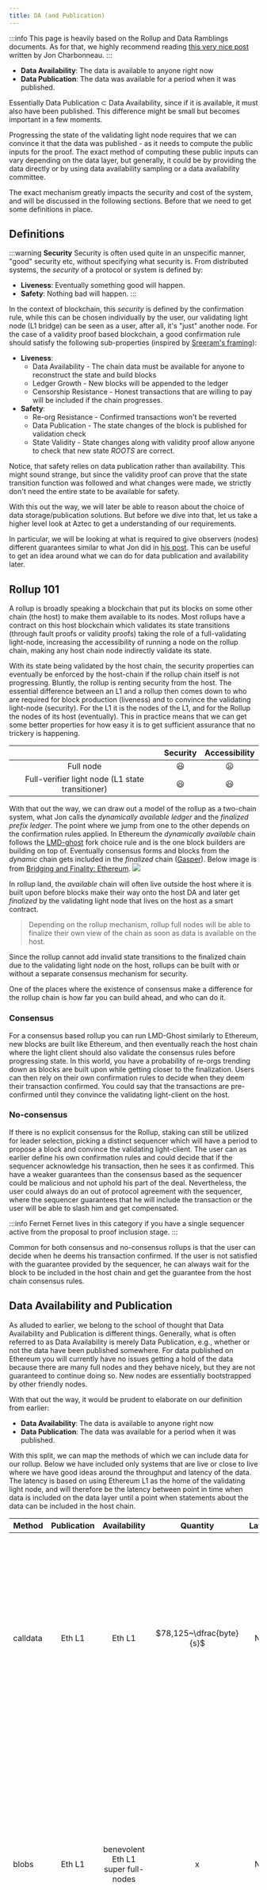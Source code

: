 ```yaml
---
title: DA (and Publication)
---
```


:::info
This page is heavily based on the Rollup and Data Ramblings documents.
As for that, we highly recommend reading [this very nice post](https://dba.xyz/do-rollups-inherit-security/) written by Jon Charbonneau.
:::

- **Data Availability**: The data is available to anyone right now
- **Data Publication**: The data was available for a period when it was published.

Essentially Data Publication $\subset$ Data Availability, since if it is available, it must also have been published.
This difference might be small but becomes important in a few moments.

Progressing the state of the validating light node requires that we can convince it that the data was published - as it needs to compute the public inputs for the proof.
The exact method of computing these public inputs can vary depending on the data layer, but generally, it could be by providing the data directly or by using data availability sampling or a data availability committee.

The exact mechanism greatly impacts the security and cost of the system, and will be discussed in the following sections.
Before that we need to get some definitions in place.

## Definitions

:::warning **Security**
Security is often used quite in an unspecific manner, "good" security etc, without specifying what security is.
From distributed systems, the _security_ of a protocol or system is defined by:

- **Liveness**: Eventually something good will happen.
- **Safety**: Nothing bad will happen.
:::

In the context of blockchain, this _security_ is defined by the confirmation rule, while this can be chosen individually by the user, our validating light node (L1 bridge) can be seen as a user, after all, it's "just" another node.
For the case of a validity proof based blockchain, a good confirmation rule should satisfy the following sub-properties (inspired by [Sreeram's framing](https://x.com/sreeramkannan/status/1683735050897207296)):

- **Liveness**:
  - Data Availability - The chain data must be available for anyone to reconstruct the state and build blocks
  - Ledger Growth - New blocks will be appended to the ledger
  - Censorship Resistance - Honest transactions that are willing to pay will be included if the chain progresses.
- **Safety**:
  - Re-org Resistance - Confirmed transactions won't be reverted
  - Data Publication - The state changes of the block is published for validation check
  - State Validity - State changes along with validity proof allow anyone to check that new state _ROOTS_ are correct.

Notice, that safety relies on data publication rather than availability.
This might sound strange, but since the validity proof can prove that the state transition function was followed and what changes were made, we strictly don't need the entire state to be available for safety.

With this out the way, we will later be able to reason about the choice of data storage/publication solutions.
But before we dive into that, let us take a higher level look at Aztec to get a understanding of our requirements.

In particular, we will be looking at what is required to give observers (nodes) different guarantees similar to what Jon did in [his post](https://dba.xyz/do-rollups-inherit-security/).
This can be useful to get an idea around what we can do for data publication and availability later.

## Rollup 101

<!-- Rename section to convey exactly what it's about (what are we catching up on?). -->

A rollup is broadly speaking a blockchain that put its blocks on some other chain (the host) to make them available to its nodes.
Most rollups have a contract on this host blockchain which validates its state transitions (through fault proofs or validity proofs) taking the role of a full-validating light-node, increasing the accessibility of running a node on the rollup chain, making any host chain node indirectly validate its state.

With its state being validated by the host chain, the security properties can eventually be enforced by the host-chain if the rollup chain itself is not progressing.
Bluntly, the rollup is renting security from the host.
The essential difference between an L1 and a rollup then comes down to who are required for block production (liveness) and to convince the validating light-node (security).
For the L1 it is the nodes of the L1, and for the Rollup the nodes of its host (eventually).
This in practice means that we can get some better properties for how easy it is to get sufficient assurance that no trickery is happening.

<!-- prettier-ignore -->
| |Security| Accessibility|
:-----------: | :-----------: | :-----------: |
Full node| 😃 | 😦 |
Full-verifier light node (L1 state transitioner)| 😃 | 😃 |

With that out the way, we can draw out a model of the rollup as a two-chain system, what Jon calls the _dynamically available ledger_ and the _finalized prefix ledger_.
The point where we jump from one to the other depends on the confirmation rules applied.
In Ethereum the _dynamically available_ chain follows the [LMD-ghost](https://eth2book.info/capella/part2/consensus/lmd_ghost/) fork choice rule and is the one block builders are building on top of.
Eventually consensus forms and blocks from the _dynamic_ chain gets included in the _finalized_ chain ([Gasper](https://eth2book.info/capella/part2/consensus/casper_ffg/)).
Below image is from [Bridging and Finality: Ethereum](https://jumpcrypto.com/writing/bridging-and-finality-ethereum/).
![](https://jumpcrypto-com.ghost.io/content/images/2023/03/ZK-Bridging-4--1-.png)

In rollup land, the _available_ chain will often live outside the host where it is built upon before blocks make their way onto the host DA and later get _finalized_ by the validating light node that lives on the host as a smart contract.

> Depending on the rollup mechanism, rollup full nodes will be able to finalize their own view of the chain as soon as data is available on the host.

Since the rollup cannot add invalid state transitions to the finalized chain due to the validating light node on the host, rollups can be built with or without a separate consensus mechanism for security.

One of the places where the existence of consensus make a difference for the rollup chain is how far you can build ahead, and who can do it.

### Consensus

For a consensus based rollup you can run LMD-Ghost similarly to Ethereum, new blocks are built like Ethereum, and then eventually reach the host chain where the light client should also validate the consensus rules before progressing state.
In this world, you have a probability of re-orgs trending down as blocks are built upon while getting closer to the finalization.
Users can then rely on their own confirmation rules to decide when they deem their transaction confirmed.
You could say that the transactions are pre-confirmed until they convince the validating light-client on the host.

### No-consensus

If there is no explicit consensus for the Rollup, staking can still be utilized for leader selection, picking a distinct sequencer which will have a period to propose a block and convince the validating light-client.
The user can as earlier define his own confirmation rules and could decide that if the sequencer acknowledge his transaction, then he sees it as confirmed.
This have a weaker guarantees than the consensus based as the sequencer could be malicious and not uphold his part of the deal.
Nevertheless, the user could always do an out of protocol agreement with the sequencer, where the sequencer guarantees that he will include the transaction or the user will be able to slash him and get compensated.

:::info Fernet
Fernet lives in this category if you have a single sequencer active from the proposal to proof inclusion stage.
:::

Common for both consensus and no-consensus rollups is that the user can decide when he deems his transaction confirmed.
If the user is not satisfied with the guarantee provided by the sequencer, he can always wait for the block to be included in the host chain and get the guarantee from the host chain consensus rules.

## Data Availability and Publication

As alluded to earlier, we belong to the school of thought that Data Availability and Publication is different things.
Generally, what is often referred to as Data Availability is merely Data Publication, e.g., whether or not the data have been published somewhere.
For data published on Ethereum you will currently have no issues getting a hold of the data because there are many full nodes and they behave nicely, but they are not guaranteed to continue doing so.
New nodes are essentially bootstrapped by other friendly nodes.

With that out the way, it would be prudent to elaborate on our definition from earlier:

- **Data Availability**: The data is available to anyone right now
- **Data Publication**: The data was available for a period when it was published.

With this split, we can map the methods of which we can include data for our rollup.
Below we have included only systems that are live or close to live where we have good ideas around the throughput and latency of the data.
The latency is based on using Ethereum L1 as the home of the validating light node, and will therefore be the latency between point in time when data is included on the data layer until a point when statements about the data can be included in the host chain.

<!-- prettier-ignore -->
|Method | Publication | Availability | Quantity | Latency | Description |
| ------- | :----------: | :----------: | :----------: | :-------: | :-------: |
|calldata| Eth L1 | Eth L1 | $78,125~\dfrac{byte}{s}$ | None | Part of the transaction payload required to execute history, if you can sync an Ethereum node from zero, this is available. Essentially, if Ethereum lives this is available. Have to compete against everything on Ethereum for blockspace. |
|blobs| Eth L1 | benevolent Eth L1 super full-nodes | x | None | New blob data, will be published but only commitments available from the execution environment. Content can be discarded later and don't have to be stored forever. Practically a "committee" of whoever wants can keep it, and you rely on someone from this set providing the data to you. |
^^|  | | $31,744 \dfrac{byte}{s}$ | None |  target of `3` blobs of size `4096` fields (`380,928` bytes per block) |
^^|  | | $677,205 \dfrac{byte}{s}$ | None | target of `64` blobs of size `4096` fields (`8,126,464` bytes per block) |
|Celestia| Celestia + Blobstream bridge | Celestia Full Storage Nodes | $161,319~\dfrac{byte}{s}$ | ~100 mins  | 2MB blocks. Can be used in proof after relay happens, with latency improvements expected.|

### Data Layer outside host

When using a data layer that is not the host chain, cost (and safety guarantees) are reduced, and we rely on some "bridge" to tell the host chain about the data.
This must happen before our validating light node can progress the block.
Therefore the block must be published, and the host must know about it before the host can use it as input to block validation.

This influences how blocks can practically be built, since short "cycles" of publishing and then including blocks might not be possible for bridges with significant delay.
This means that a suitable data layer has both sufficient data throughput but also low (enough) latency at the bridge level.

Briefly the concerns we must have for any supported data layer that is outside the host chain is:

- What are the security assumptions of the data layer itself
- What are the security assumptions of the bridge
- What is the expected data throughput (kb/s)
- What is the expected delay (mins) of the bridge

#### Celestia

Celestia mainnet is starting with a limit of 2 mb/block with 12 second blocks supporting ~166 KB/s.
:::note
They are working on increasing this to 8 mb/block.
:::

As Celestia has just recently launched, it is unclear how much competition there will be for the data throughput, and thereby how much we could expect to get a hold of.
Since the security assumptions differ greatly from the host chain (Ethereum) few L2s have been built on top of it yet, and the demand is to be gauged in the future.

Beyond the pure data throughput, we also need Ethereum L1 to know that the data was made available on Celestia.
This will require the [blobstream](https://blog.celestia.org/introducing-blobstream/) (formerly the quantum gravity bridge) to relay data roots that the rollup contract can process.
This is currently done approximately every 100 minutes.
Note however, that a separate blobstream is being build by Succinct labs (live on goerli) which should make relays cheaper and more frequent.

Neat structure of what the availability oracles will look like created by the Celestia team:
![image.png](https://lh7-us.googleusercontent.com/EB8CtN-MvqApiPSeulWS3zmix6VZP1EEjilx7cRPxaWzAp1QYQI0tclzn7SyfGwxe-VTuf68DYs83Rl9hVCiUzHYZuOvEpNmvoHEFfBu6_vVRIU45wmA4ZqWIp3gBXgiv32YIKiu1ZAYK04zri9M2CE)

#### Espresso

Espresso is not yet live, so the following section is very much in the air, it might be that the practical numbers will change when it is live.

> Our knowledge of hotshot is limited here - keeping commentary limited until more educated in this matter.

From their [benchmarks](https://docs.espressosys.com/sequencer/releases/doppio-testnet-release/benchmarks), it seems like the system can support 25-30MB/s of throughput by using small committees of 10 nodes.
The throughput further is impacted by the size of the node-set from where the committee is picked.

While the committee is small, it seems like they can ensure honesty through the other nodes.
But the nodes active here might need a lot of bandwidth to handle both DA Proposals and VID chunks.

It is not fully clear how often blocks would be relayed to the hotshot contract for consumption by our rollup, but the team says it should be frequent.
Cost is estimated to be ~400K gas.

## Aztec-specific Data

As part of figuring out the data throughput requirements, we need to know what data we need to publish.
In Aztec we have a bunch of data with varying importance; some being important to **everyone** and some being important to **someone**.

The things that are important to **everyone** are the things that we have directly in state, meaning the:

- leaves of the note hash tree
- nullifiers
- public state leafs
- contracts
- L1 -> L2
- L2 -> L1

Some of these can be moved around between layers, and others are hard-linked to live on the host.
For one, moving the cross-chain message L1 -> L2 and L2 -> L1 anywhere else than the host is fighting an up-hill battle.
Also, beware that the state for L2 -> L1 messages is split between the data layers, as the messages don't strictly need to be available from the L2 itself, but must be for consumption on L1.

We need to know what these things are to be able to progress the state.
Without having the state, we don't know how the output of a state transition should look and cannot prove it.

Beyond the above data that is important to everyone, we also have data that is important to _someone_.
These are encrypted and unencrypted logs.
Knowing the historic logs is not required to progress the chain, but they are important for the users to ensure that they learn about their notes etc.

A few transaction examples based on our E2E tests have the following data footprints.
We will need a few more bytes to specify the sizes of these lists but it will land us in the right ball park.

> These were made back in August 2023 and are a bit outdated.
> They should be updated to also include more complex transactions.

```
Tx ((Everyone, Someone) bytes).
Tx ((192, 1005) bytes): comms=4, nulls=2, pubs=0, l2_to_l1=0, e_logs=988, u_logs=17
Tx ((672, 3980) bytes): comms=16, nulls=5, pubs=0, l2_to_l1=0, e_logs=3932, u_logs=48
Tx ((480, 3980) bytes): comms=13, nulls=2, pubs=0, l2_to_l1=0, e_logs=3932, u_logs=48
Tx ((640, 528) bytes): comms=4, nulls=16, pubs=0, l2_to_l1=0, e_logs=508, u_logs=20
Tx ((64, 268) bytes): comms=1, nulls=1, pubs=0, l2_to_l1=0, e_logs=256, u_logs=12
Tx ((128, 512) bytes): comms=2, nulls=2, pubs=0, l2_to_l1=0, e_logs=500, u_logs=12
Tx ((96, 36) bytes): comms=0, nulls=1, pubs=1, l2_to_l1=0, e_logs=8, u_logs=28
Tx ((128, 20) bytes): comms=0, nulls=2, pubs=1, l2_to_l1=0, e_logs=8, u_logs=12
Tx ((128, 20) bytes): comms=1, nulls=1, pubs=1, l2_to_l1=0, e_logs=8, u_logs=12
Tx ((96, 268) bytes): comms=1, nulls=2, pubs=0, l2_to_l1=0, e_logs=256, u_logs=12
Tx ((224, 28) bytes): comms=1, nulls=2, pubs=2, l2_to_l1=0, e_logs=12, u_logs=16
Tx ((480, 288) bytes): comms=1, nulls=2, pubs=6, l2_to_l1=0, e_logs=260, u_logs=28
Tx ((544, 32) bytes): comms=0, nulls=1, pubs=8, l2_to_l1=0, e_logs=8, u_logs=24
Tx ((480, 40) bytes): comms=0, nulls=1, pubs=7, l2_to_l1=0, e_logs=12, u_logs=28

Average bytes, (rounded up):
Everyone: 311 bytes
Someone: 787 bytes
Total: 1098 bytes
```

For a more liberal estimation, lets suppose we emit 4 nullifiers, 4 new note hashes, and 4 public data writes instead per transaction.

```python
Tx ((512, 1036) bytes): comms=4, nulls=4, pubs=4, l2_to_l1=0, e_logs=988, u_logs=48
```

Assuming that this is a decent guess, and we can estimate the data requirements at different transaction throughput.

### Throughput Requirements

Using the values from just above for transaction data requirements, we can get a ball park estimate of what we can expect to require at different throughput levels.

<!-- prettier-ignore -->
|Throughput | Everyone | Someone | Total |
|:-----:|:-----:|:-----:|:-----:|
| 1 TPS | $512 \dfrac{byte}{s}$ | $1036 \dfrac{byte}{s}$ | $1548 \dfrac{byte}{s}$ |
| 10 TPS | $5120 \dfrac{byte}{s}$ | $10360 \dfrac{byte}{s}$ | $15480 \dfrac{byte}{s}$ |
| 50 TPS | $25600 \dfrac{byte}{s}$ | $51800 \dfrac{byte}{s}$ | $77400 \dfrac{byte}{s}$ |
| 100 TPS | $51200 \dfrac{byte}{s}$ | $103600 \dfrac{byte}{s}$ | $154800 \dfrac{byte}{s}$ |

Assuming that we are getting $\frac{1}{9}$ of the blob-space or $\frac{1}{20}$ of the calldata and amortize to the Aztec available space.

For every throughput column, we insert 3 marks, for everyone, someone and the total;
✅✅✅ meaning that the throughput can be supported when publishing data for everyone, someone and the total.
💀💀💀 meaning that none of it can be supported.

<!-- prettier-ignore -->
|Space| Aztec Available | 1 TPS | 10 TPS | 50 TPS | 100 Tps |
|:---:|:---:|:---:|:---:|:---:|:---:|
|Calldata| $3,906 \frac{byte}{s}$ | ✅✅✅ |💀💀💀  | 💀💀💀 | 💀💀💀
|Eip-4844 | $3,527 \dfrac{byte}{s}$ | ✅✅✅ | 💀💀💀 | 💀💀💀 | 💀💀💀
|64 blob danksharding | $75,245 \dfrac{byte}{s}$ | ✅✅✅ | ✅✅✅ | ✅✅✅ | ✅✅💀
|Celestia (2mb/12s blocks)| $17,924 \dfrac{byte}{s}$ | ✅✅✅ | ✅✅✅ | 💀💀💀 | 💀💀💀
|Celestia (8mb/13s blocks)| $68,376 \dfrac{byte}{s}$ | ✅✅✅ | ✅✅✅ | ✅✅💀 | ✅💀💀
|Espresso| Unclear but at least 1 mb per second | ✅✅✅ | ✅✅✅ |  ✅✅✅| ✅✅✅

> **Disclaimer**: Remember that these fractions for available space are pulled out of thin air.

With these numbers at hand, we can get an estimate of our throughput in transactions based on our storage medium.

## One or multiple data layers?

From the above estimations, it is unlikely that our data requirements can be met by using only data from the host chain.
It is therefore to be considered whether data can be split across more than one data layer.

The main concerns when investigating if multiple layers should be supported simultaneously are:

- **Composability**: Applications should be able to integrate with one another seamlessly and synchronously. If this is not supported, they might as well be entirely separate deployments.
- **Ossification**: By ossification we mean changing the assumptions of the deployments, for example, if an application was deployed at a specific data layer, changing the layer underneath it would change the security assumptions. This is addressed through the [Upgrade mechanism](../decentralization/governance.md).
- **Security**: Applications that depend on multiple different data layers might rely on all its layers to work to progress its state. Mainly the different parts of the application might end up with different confirmation rules (as mentioned earlier) degrading it to the least secure possibly breaking the liveness of the application if one of the layers is not progressing.

The security aspect in particular can become a problem if users deploy accounts to a bad data layer for cost savings, and then cannot access their funds (or other assets) because that data layer is not available.
This can be a problem, even though all the assets of the user lives on a still functional data layer.

Since the individual user burden is high with multi-layer approach, we discard it as a viable option, as the probability of user failure is too high.

Instead, the likely design, will be that an instance has a specific data layer, and that "upgrading" to a new instance allows for a new data layer by deploying an entire instance.
This ensures that composability is ensured as everything lives on the same data layer.
Ossification is possible hence the [upgrade mechanism](../decentralization/governance.md) doesn't "destroy" the old instance.
This means that applications can be built to reject upgrades if they believe the new data layer is not secure enough and simple continue using the old.

## Privacy is Data Hungry - What choices do we really have?

With the target of 10 transactions per second at launch, in which the transactions are likely to be more complex than the simple ones estimated here, some of the options simply cannot satisfy our requirements.

For one, EIP-4844 is out of the picture, as it cannot support the data requirements for 10 TPS, neither for everyone or someone data.

At Danksharding with 64 blobs, we could theoretically support 50 tps, but will not be able to address both the data for everyone and someone.
Additionally this is likely years in the making, and might not be something we can meaningfully count on to address our data needs.

With the current target, data cannot fit on the host, and we must work to integrate with external data layers.
Of these, Celestia has the current best "out-the-box" solution, but Eigen-da and other alternatives are expected to come online in the future.

## References

- https://dba.xyz/do-rollups-inherit-security/
- https://ethereum.org/en/roadmap/danksharding/
- https://eips.ethereum.org/EIPS/eip-4844
- https://github.com/ethereum/consensus-specs/blob/dev/specs/deneb/polynomial-commitments.md
- https://eth2book.info/capella/part2/consensus/lmd_ghost/
- https://eth2book.info/capella/part2/consensus/casper_ffg/
- https://notes.ethereum.org/cG-j3r7kRD6ChQyxjUdKkw
- https://forum.celestia.org/t/security-levels-for-data-availability-for-light-nodes/919
- https://ethresear.ch/t/peerdas-a-simpler-das-approach-using-battle-tested-p2p-components/16541
- https://jumpcrypto.com/writing/bridging-and-finality-ethereum/
- https://x.com/sreeramkannan/status/1683735050897207296
- https://blog.celestia.org/introducing-blobstream/
